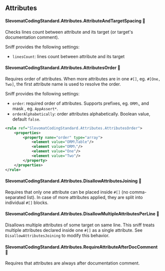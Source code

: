 ## Attributes

#### SlevomatCodingStandard.Attributes.AttributeAndTargetSpacing 🔧

Checks lines count between attribute and its target (or target's documentation comment).

Sniff provides the following settings:

* `linesCount`: lines count between attribute and its target

#### SlevomatCodingStandard.Attributes.AttributesOrder 🔧

Requires order of attributes. When more attributes are in one `#[]`, eg. `#[One, Two]`, the first attribute name is used to resolve the order.

Sniff provides the following settings:

* `order`: required order of attributes. Supports prefixes, eg. `ORM\`, and mask , eg. `AppAssert*`.
* `orderAlphabetically`: order attributes alphabetically. Boolean value, default `false`.

```xml
<rule ref="SlevomatCodingStandard.Attributes.AttributesOrder">
	<properties>
		<property name="order" type="array">
			<element value="ORM\Table"/>
			<element value="ORM\"/>
			<element value="One"/>
			<element value="Two"/>
		</property>
	</properties>
</rule>
```

#### SlevomatCodingStandard.Attributes.DisallowAttributesJoining 🔧

Requires that only one attribute can be placed inside `#[]` (no comma-separated list). In case of more attributes applied, they are split into individual `#[]` blocks.

#### SlevomatCodingStandard.Attributes.DisallowMultipleAttributesPerLine 🔧

Disallows multiple attributes of some target on same line.
This sniff treats multiple attributes declared inside one `#[]` as a single attribute. See `DisallowAttributesJoining` to modify this behavior.

#### SlevomatCodingStandard.Attributes.RequireAttributeAfterDocComment 🔧

Requires that attributes are always after documentation comment.

